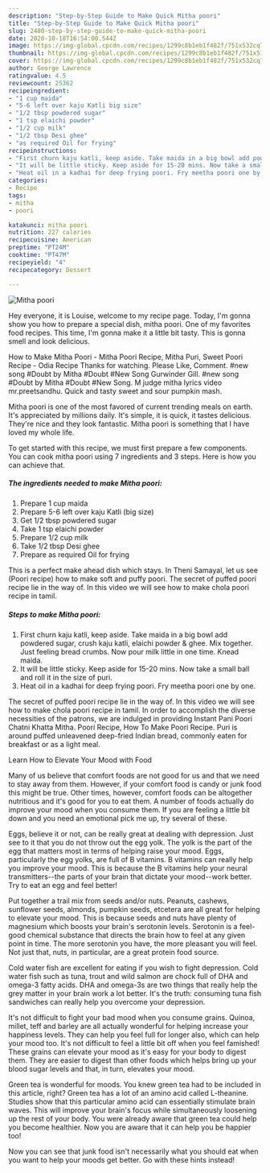 ```yaml
---
description: "Step-by-Step Guide to Make Quick Mitha poori"
title: "Step-by-Step Guide to Make Quick Mitha poori"
slug: 2480-step-by-step-guide-to-make-quick-mitha-poori
date: 2020-10-18T16:54:00.544Z
image: https://img-global.cpcdn.com/recipes/1299c8b1eb1f482f/751x532cq70/mitha-poori-recipe-main-photo.jpg
thumbnail: https://img-global.cpcdn.com/recipes/1299c8b1eb1f482f/751x532cq70/mitha-poori-recipe-main-photo.jpg
cover: https://img-global.cpcdn.com/recipes/1299c8b1eb1f482f/751x532cq70/mitha-poori-recipe-main-photo.jpg
author: George Lawrence
ratingvalue: 4.5
reviewcount: 25362
recipeingredient:
- "1 cup maida"
- "5-6 left over kaju Katli big size"
- "1/2 tbsp powdered sugar"
- "1 tsp elaichi powder"
- "1/2 cup milk"
- "1/2 tbsp Desi ghee"
- "as required Oil for frying"
recipeinstructions:
- "First churn kaju katli, keep aside. Take maida in a big bowl add powdered sugar, crush kaju katli, elaichi powder &amp; ghee. Mix together. Just feeling bread crumbs. Now pour milk little in one time. Knead maida."
- "It will be little sticky. Keep aside for 15-20 mins. Now take a small ball and roll it in the size of puri."
- "Heat oil in a kadhai for deep frying poori. Fry meetha poori one by one."
categories:
- Recipe
tags:
- mitha
- poori

katakunci: mitha poori 
nutrition: 227 calories
recipecuisine: American
preptime: "PT24M"
cooktime: "PT47M"
recipeyield: "4"
recipecategory: Dessert

---
```



![Mitha poori](https://img-global.cpcdn.com/recipes/1299c8b1eb1f482f/751x532cq70/mitha-poori-recipe-main-photo.jpg)

Hey everyone, it is Louise, welcome to my recipe page. Today, I'm gonna show you how to prepare a special dish, mitha poori. One of my favorites food recipes. This time, I'm gonna make it a little bit tasty. This is gonna smell and look delicious.

How to Make Mitha Poori - Mitha Poori Recipe, Mitha Puri, Sweet Poori Recipe - Odia Recipe Thanks for watching. Please Like, Comment. #new song #Doubt by Mitha #Doubt #New Song Gurwinder Gill. #new song #Doubt by Mitha #Doubt #New Song. M judge mitha lyrics video mr.preetsandhu. Quick and tasty sweet and sour pumpkin mash.

Mitha poori is one of the most favored of current trending meals on earth. It's appreciated by millions daily. It's simple, it is quick, it tastes delicious. They're nice and they look fantastic. Mitha poori is something that I have loved my whole life.


To get started with this recipe, we must first prepare a few components. You can cook mitha poori using 7 ingredients and 3 steps. Here is how you can achieve that.

<!--inarticleads1-->

##### The ingredients needed to make Mitha poori:

1. Prepare 1 cup maida
1. Prepare 5-6 left over kaju Katli (big size)
1. Get 1/2 tbsp powdered sugar
1. Take 1 tsp elaichi powder
1. Prepare 1/2 cup milk
1. Take 1/2 tbsp Desi ghee
1. Prepare as required Oil for frying


This is a perfect make ahead dish which stays. In Theni Samayal, let us see (Poori recipe) how to make soft and puffy poori. The secret of puffed poori recipe lie in the way of. In this video we will see how to make chola poori recipe in tamil. 

<!--inarticleads2-->

##### Steps to make Mitha poori:

1. First churn kaju katli, keep aside. Take maida in a big bowl add powdered sugar, crush kaju katli, elaichi powder &amp; ghee. Mix together. Just feeling bread crumbs. Now pour milk little in one time. Knead maida.
1. It will be little sticky. Keep aside for 15-20 mins. Now take a small ball and roll it in the size of puri.
1. Heat oil in a kadhai for deep frying poori. Fry meetha poori one by one.


The secret of puffed poori recipe lie in the way of. In this video we will see how to make chola poori recipe in tamil. In order to accomplish the diverse necessities of the patrons, we are indulged in providing Instant Pani Poori Chatni Khatta Mitha. Poori Recipe, How To Make Poori Recipe. Puri is around puffed unleavened deep-fried Indian bread, commonly eaten for breakfast or as a light meal. 

Learn How to Elevate Your Mood with Food


Many of us believe that comfort foods are not good for us and that we need to stay away from them. However, if your comfort food is candy or junk food this might be true. Other times, however, comfort foods can be altogether nutritious and it's good for you to eat them. A number of foods actually do improve your mood when you consume them. If you are feeling a little bit down and you need an emotional pick me up, try several of these.

Eggs, believe it or not, can be really great at dealing with depression. Just see to it that you do not throw out the egg yolk. The yolk is the part of the egg that matters most in terms of helping raise your mood. Eggs, particularly the egg yolks, are full of B vitamins. B vitamins can really help you improve your mood. This is because the B vitamins help your neural transmitters--the parts of your brain that dictate your mood--work better. Try to eat an egg and feel better!

Put together a trail mix from seeds and/or nuts. Peanuts, cashews, sunflower seeds, almonds, pumpkin seeds, etcetera are all great for helping to elevate your mood. This is because seeds and nuts have plenty of magnesium which boosts your brain's serotonin levels. Serotonin is a feel-good chemical substance that directs the brain how to feel at any given point in time. The more serotonin you have, the more pleasant you will feel. Not just that, nuts, in particular, are a great protein food source.

Cold water fish are excellent for eating if you wish to fight depression. Cold water fish such as tuna, trout and wild salmon are chock full of DHA and omega-3 fatty acids. DHA and omega-3s are two things that really help the grey matter in your brain work a lot better. It's the truth: consuming tuna fish sandwiches can really help you overcome your depression. 

It's not difficult to fight your bad mood when you consume grains. Quinoa, millet, teff and barley are all actually wonderful for helping increase your happiness levels. They can help you feel full for longer also, which can help your mood too. It's not difficult to feel a little bit off when you feel famished! These grains can elevate your mood as it's easy for your body to digest them. They are easier to digest than other foods which helps bring up your blood sugar levels and that, in turn, elevates your mood.

Green tea is wonderful for moods. You knew green tea had to be included in this article, right? Green tea has a lot of an amino acid called L-theanine. Studies show that this particular amino acid can essentially stimulate brain waves. This will improve your brain's focus while simultaneously loosening up the rest of your body. You were already aware that green tea could help you become healthier. Now you are aware that it can help you be happier too!

Now you can see that junk food isn't necessarily what you should eat when you want to help your moods get better. Go  with  these hints  instead!

